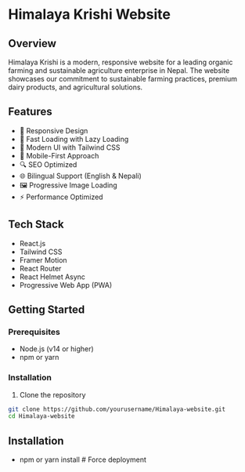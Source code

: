 # Himalaya Krishi Website

## Overview
Himalaya Krishi is a modern, responsive website for a leading organic farming and sustainable agriculture enterprise in Nepal. The website showcases our commitment to sustainable farming practices, premium dairy products, and agricultural solutions.

## Features
- 🌱 Responsive Design
- 🚀 Fast Loading with Lazy Loading
- 🎨 Modern UI with Tailwind CSS
- 📱 Mobile-First Approach
- 🔍 SEO Optimized
- 🌐 Bilingual Support (English & Nepali)
- 🖼️ Progressive Image Loading
- ⚡ Performance Optimized

## Tech Stack
- React.js
- Tailwind CSS
- Framer Motion
- React Router
- React Helmet Async
- Progressive Web App (PWA)

## Getting Started

### Prerequisites
- Node.js (v14 or higher)
- npm or yarn

### Installation
1. Clone the repository
```bash
git clone https://github.com/yourusername/Himalaya-website.git
cd Himalaya-website
```

## Installation
- npm or yarn install
#   F o r c e   d e p l o y m e n t  
 